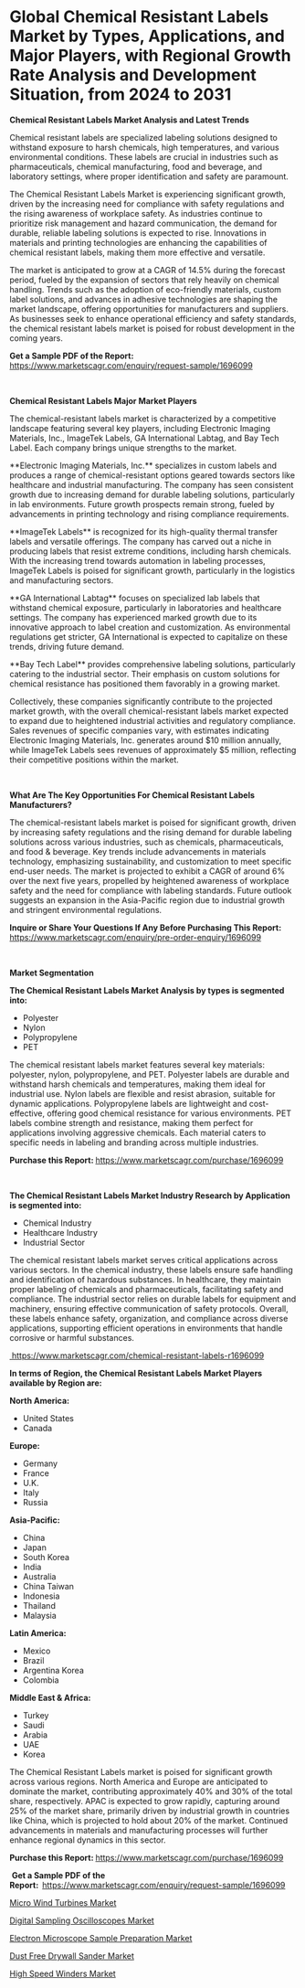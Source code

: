 <p><h1>Global Chemical Resistant Labels Market by Types, Applications, and Major Players, with Regional Growth Rate Analysis and Development Situation, from 2024 to 2031</h1></p><p><strong>Chemical Resistant Labels Market Analysis and Latest Trends</strong></p>
<p><p>Chemical resistant labels are specialized labeling solutions designed to withstand exposure to harsh chemicals, high temperatures, and various environmental conditions. These labels are crucial in industries such as pharmaceuticals, chemical manufacturing, food and beverage, and laboratory settings, where proper identification and safety are paramount. </p><p>The Chemical Resistant Labels Market is experiencing significant growth, driven by the increasing need for compliance with safety regulations and the rising awareness of workplace safety. As industries continue to prioritize risk management and hazard communication, the demand for durable, reliable labeling solutions is expected to rise. Innovations in materials and printing technologies are enhancing the capabilities of chemical resistant labels, making them more effective and versatile.</p><p>The market is anticipated to grow at a CAGR of 14.5% during the forecast period, fueled by the expansion of sectors that rely heavily on chemical handling. Trends such as the adoption of eco-friendly materials, custom label solutions, and advances in adhesive technologies are shaping the market landscape, offering opportunities for manufacturers and suppliers. As businesses seek to enhance operational efficiency and safety standards, the chemical resistant labels market is poised for robust development in the coming years.</p></p>
<p><strong>Get a Sample PDF of the Report:&nbsp;</strong> <a href="https://www.marketscagr.com/enquiry/request-sample/1696099?utm_campaign=1285&utm_medium=2&utm_source=Github&utm_content=ia&utm_term=19102024&utm_id=chemical-resistant-labels">https://www.marketscagr.com/enquiry/request-sample/1696099</a></p>
<p>&nbsp;</p>
<p><strong>Chemical Resistant Labels Major Market Players</strong></p>
<p><p>The chemical-resistant labels market is characterized by a competitive landscape featuring several key players, including Electronic Imaging Materials, Inc., ImageTek Labels, GA International Labtag, and Bay Tech Label. Each company brings unique strengths to the market.</p><p>**Electronic Imaging Materials, Inc.** specializes in custom labels and produces a range of chemical-resistant options geared towards sectors like healthcare and industrial manufacturing. The company has seen consistent growth due to increasing demand for durable labeling solutions, particularly in lab environments. Future growth prospects remain strong, fueled by advancements in printing technology and rising compliance requirements.</p><p>**ImageTek Labels** is recognized for its high-quality thermal transfer labels and versatile offerings. The company has carved out a niche in producing labels that resist extreme conditions, including harsh chemicals. With the increasing trend towards automation in labeling processes, ImageTek Labels is poised for significant growth, particularly in the logistics and manufacturing sectors.</p><p>**GA International Labtag** focuses on specialized lab labels that withstand chemical exposure, particularly in laboratories and healthcare settings. The company has experienced marked growth due to its innovative approach to label creation and customization. As environmental regulations get stricter, GA International is expected to capitalize on these trends, driving future demand.</p><p>**Bay Tech Label** provides comprehensive labeling solutions, particularly catering to the industrial sector. Their emphasis on custom solutions for chemical resistance has positioned them favorably in a growing market.</p><p>Collectively, these companies significantly contribute to the projected market growth, with the overall chemical-resistant labels market expected to expand due to heightened industrial activities and regulatory compliance. Sales revenues of specific companies vary, with estimates indicating Electronic Imaging Materials, Inc. generates around $10 million annually, while ImageTek Labels sees revenues of approximately $5 million, reflecting their competitive positions within the market.</p></p>
<p>&nbsp;</p>
<p><strong>What Are The Key Opportunities For Chemical Resistant Labels Manufacturers?</strong></p>
<p><p>The chemical-resistant labels market is poised for significant growth, driven by increasing safety regulations and the rising demand for durable labeling solutions across various industries, such as chemicals, pharmaceuticals, and food & beverage. Key trends include advancements in materials technology, emphasizing sustainability, and customization to meet specific end-user needs. The market is projected to exhibit a CAGR of around 6% over the next five years, propelled by heightened awareness of workplace safety and the need for compliance with labeling standards. Future outlook suggests an expansion in the Asia-Pacific region due to industrial growth and stringent environmental regulations.</p></p>
<p><strong>Inquire or Share Your Questions If Any Before Purchasing This Report:</strong> <a href="https://www.marketscagr.com/enquiry/pre-order-enquiry/1696099?utm_campaign=1285&utm_medium=2&utm_source=Github&utm_content=ia&utm_term=19102024&utm_id=chemical-resistant-labels">https://www.marketscagr.com/enquiry/pre-order-enquiry/1696099</a></p>
<p>&nbsp;</p>
<p><strong>Market Segmentation</strong></p>
<p><strong>The Chemical Resistant Labels Market Analysis by types is segmented into:</strong></p>
<p><ul><li>Polyester</li><li>Nylon</li><li>Polypropylene</li><li>PET</li></ul></p>
<p><p>The chemical resistant labels market features several key materials: polyester, nylon, polypropylene, and PET. Polyester labels are durable and withstand harsh chemicals and temperatures, making them ideal for industrial use. Nylon labels are flexible and resist abrasion, suitable for dynamic applications. Polypropylene labels are lightweight and cost-effective, offering good chemical resistance for various environments. PET labels combine strength and resistance, making them perfect for applications involving aggressive chemicals. Each material caters to specific needs in labeling and branding across multiple industries.</p></p>
<p><strong>Purchase this Report:&nbsp;</strong><a href="https://www.marketscagr.com/purchase/1696099?utm_campaign=1285&utm_medium=2&utm_source=Github&utm_content=ia&utm_term=19102024&utm_id=chemical-resistant-labels">https://www.marketscagr.com/purchase/1696099</a></p>
<p>&nbsp;</p>
<p><strong>The Chemical Resistant Labels Market Industry Research by Application is segmented into:</strong></p>
<p><ul><li>Chemical Industry</li><li>Healthcare Industry</li><li>Industrial Sector</li></ul></p>
<p><p>The chemical resistant labels market serves critical applications across various sectors. In the chemical industry, these labels ensure safe handling and identification of hazardous substances. In healthcare, they maintain proper labeling of chemicals and pharmaceuticals, facilitating safety and compliance. The industrial sector relies on durable labels for equipment and machinery, ensuring effective communication of safety protocols. Overall, these labels enhance safety, organization, and compliance across diverse applications, supporting efficient operations in environments that handle corrosive or harmful substances.</p></p>
<p><a href="https://www.marketscagr.com/chemical-resistant-labels-r1696099?utm_campaign=1285&utm_medium=2&utm_source=Github&utm_content=ia&utm_term=19102024&utm_id=chemical-resistant-labels">&nbsp;https://www.marketscagr.com/chemical-resistant-labels-r1696099</a></p>
<p><strong>In terms of Region, the Chemical Resistant Labels Market Players available by Region are:</strong></p>
<p>
    <p> <strong> North America: </strong>
        <ul>
            <li>United States</li>
            <li>Canada</li>
        </ul>
        </p> 
    <p> <strong> Europe: </strong>
        <ul>
            <li>Germany</li>
            <li>France</li>
            <li>U.K.</li>
            <li>Italy</li>
            <li>Russia</li>
        </ul>
        </p> 
    <p> <strong> Asia-Pacific: </strong>
        <ul>
            <li>China</li>
            <li>Japan</li>
            <li>South Korea</li>
            <li>India</li>
            <li>Australia</li>
            <li>China Taiwan</li>
            <li>Indonesia</li>
            <li>Thailand</li>
            <li>Malaysia</li>
        </ul>
        </p> 
    <p> <strong> Latin America: </strong>
        <ul>
            <li>Mexico</li>
            <li>Brazil</li>
            <li>Argentina Korea</li>
            <li>Colombia</li>
        </ul>
        </p> 
    <p> <strong> Middle East & Africa: </strong>
        <ul>
            <li>Turkey</li>
            <li>Saudi</li>
            <li>Arabia</li>
            <li>UAE</li>
            <li>Korea</li>
        </ul>
    </p>
    </p>
<p><p>The Chemical Resistant Labels market is poised for significant growth across various regions. North America and Europe are anticipated to dominate the market, contributing approximately 40% and 30% of the total share, respectively. APAC is expected to grow rapidly, capturing around 25% of the market share, primarily driven by industrial growth in countries like China, which is projected to hold about 20% of the market. Continued advancements in materials and manufacturing processes will further enhance regional dynamics in this sector.</p></p>
<p><strong>Purchase this Report: </strong><a href="https://www.marketscagr.com/purchase/1696099?utm_campaign=1285&utm_medium=2&utm_source=Github&utm_content=ia&utm_term=19102024&utm_id=chemical-resistant-labels">https://www.marketscagr.com/purchase/1696099</a></p>
<p>&nbsp;<strong>Get a Sample PDF of the Report:&nbsp;&nbsp;</strong><a href="https://www.marketscagr.com/enquiry/request-sample/1696099?utm_campaign=1285&utm_medium=2&utm_source=Github&utm_content=ia&utm_term=19102024&utm_id=chemical-resistant-labels">https://www.marketscagr.com/enquiry/request-sample/1696099</a></p>
<p><strong></strong></p>
<p><p><a href="https://www.linkedin.com/pulse/micro-wind-turbines-market-consolidation-impact-structure-2024-2031-c3lpc?utm_campaign=1285&utm_medium=2&utm_source=Github&utm_content=ia&utm_term=19102024&utm_id=chemical-resistant-labels">Micro Wind Turbines Market</a></p><p><a href="https://www.linkedin.com/pulse/regional-adaptations-global-digital-sampling-oscilloscopes-market-j0hqc?utm_campaign=1285&utm_medium=2&utm_source=Github&utm_content=ia&utm_term=19102024&utm_id=chemical-resistant-labels">Digital Sampling Oscilloscopes Market</a></p><p><a href="https://github.com/sofayahoo2023/Market-Research-Report-List-6/blob/main/electron-microscope-sample-preparation-market.md?utm_campaign=1285&utm_medium=2&utm_source=Github&utm_content=ia&utm_term=19102024&utm_id=chemical-resistant-labels">Electron Microscope Sample Preparation Market</a></p><p><a href="https://www.linkedin.com/pulse/dust-free-drywall-sander-market-emerging-trends-future-prospects-vaulc?utm_campaign=1285&utm_medium=2&utm_source=Github&utm_content=ia&utm_term=19102024&utm_id=chemical-resistant-labels">Dust Free Drywall Sander Market</a></p><p><a href="https://www.linkedin.com/pulse/navigating-global-high-speed-winders-market-from-trends-strategy-s6t9c?utm_campaign=1285&utm_medium=2&utm_source=Github&utm_content=ia&utm_term=19102024&utm_id=chemical-resistant-labels">High Speed Winders Market</a></p></p>